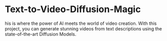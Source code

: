 # Text-to-Video-Diffusion-Magic
his is where the power of AI meets the world of video creation. With this project, you can generate stunning videos from text descriptions using the state-of-the-art Diffusion Models.

